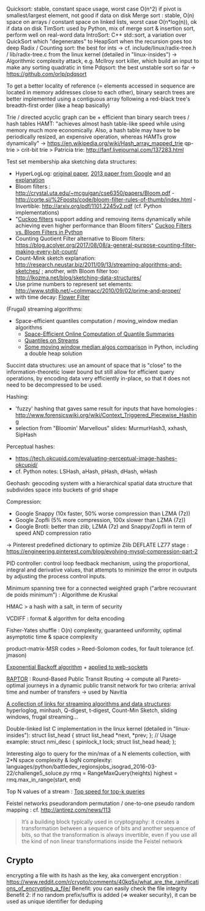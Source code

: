 Quicksort: stable, constant space usage, worst case O(n^2) if pivot is smallest/largest element, not good if data on disk
Merge sort : stable, O(n) space on arrays / constant space on linked lists, worst case O(n*log(n)), ok if data on disk
TimSort: used by Python, mix of merge sort & insertion sort, perform well on real-word data
IntroSort: C++ std::sort, a variation over QuickSort which "degenerates" to HeapSort when the recursion goes too deep
Radix / Counting sort: the best for ints
-> cf. include/linux/radix-tree.h / lib/radix-tree.c from the linux kernel (detailed in "linux-insides")
-> Algorithmic complexity attack, e.g. McIlroy sort killer, which build an input to make any sorting quadratic in time
Pdqsort: the best unstable sort so far -> https://github.com/orlp/pdqsort

To get a better locality of reference (= elements accessed in sequence are located in memory addresses close to each other),
binary search trees are better implemented using a contiguous array following a red-black tree's breadth-first order (like a heap basically)

Trie / directed acyclic graph can be + efficient than binary search trees / hash tables
HAMT: "achieves almost hash table-like speed while using memory much more economically. Also, a hash table may have to be periodically resized, an expensive operation, whereas HAMTs grow dynamically" -> https://en.wikipedia.org/wiki/Hash_array_mapped_trie
qp-trie > crit-bit trie > Patricia trie: http://fanf.livejournal.com/137283.html

Test set membership aka sketching data structures:
- HyperLogLog: [original paper](http://algo.inria.fr/flajolet/Publications/FlFuGaMe07.pdf), [2013 paper from Google](http://static.googleusercontent.com/media/research.google.com/en//pubs/archive/40671.pdf) and [an explanation](http://research.neustar.biz/2012/10/25/sketch-of-the-day-hyperloglog-cornerstone-of-a-big-data-infrastructure/)
- Bloom filters : http://crystal.uta.edu/~mcguigan/cse6350/papers/Bloom.pdf - http://corte.si/%2Fposts/code/bloom-filter-rules-of-thumb/index.html - Invertible: http://arxiv.org/pdf/1101.2245v2.pdf (cf. Python implementations)
- "[Cuckoo filters](http://www.pdl.cmu.edu/PDL-FTP/FS/cuckoo-conext2014.pdf) support adding and removing items dynamically while achieving even higher performance than Bloom filters"
[Cuckoo Filters vs. Bloom Filters in Python](http://blog.fastforwardlabs.com/post/153566952648/probabilistic-data-structure-showdown-cuckoo)
- Counting Quotient Filter alternative to Bloom filters: https://blog.acolyer.org/2017/08/08/a-general-purpose-counting-filter-making-every-bit-count/
- Count-Mink sketch explanation: http://research.neustar.biz/2011/09/13/streaming-algorithms-and-sketches/ ; another, with Bloom filter too: http://lkozma.net/blog/sketching-data-structures/
- Use prime numbers to represent set elements: http://www.stdlib.net/~colmmacc/2010/09/02/prime-and-proper/
- with time decay: [Flower Filter](http://eng.kifi.com/flower-filter-an-update/)

(Frugal) streaming algorithms:
- Space-efficient quantiles computation / moving_window median algorithms
    * [Space-Efficient Online Computation of Quantile Summaries](http://infolab.stanford.edu/~datar/courses/cs361a/papers/quantiles.pdf)
    * [Quantiles on Streams](http://www.cs.ucsb.edu/~suri/psdir/ency.pdf)
    * [Some moving window median algos comparison](https://github.com/kwgoodman/roly) in Python, including a double heap solution

Succint data structures: use an amount of space that is "close" to the information-theoretic lower bound but still allow for efficient query operations, by encoding data very efficiently in-place, so that it does not need to be decompressed to be used.

Hashing:
- 'fuzzy' hashing that gaves same result for inputs that have homologies : http://www.forensicswiki.org/wiki/Context_Triggered_Piecewise_Hashing
- selection from "Bloomin' Marvellous" slides: MurmurHash3, xxhash, SipHash

Perceptual hashes:
- https://tech.okcupid.com/evaluating-perceptual-image-hashes-okcupid/
- cf. Python notes: LSHash, aHash, pHash, dHash, wHash

Geohash: geocoding system with a hierarchical spatial data structure that subdivides space into buckets of grid shape

Compression:
- Google Snappy (10x faster, 50% worse compression than LZMA (7z))
- Google Zopfli (5% more compression, 100x slower than LZMA (7z))
- Google Brotli: better than zlib, LZMA (7z) and Snappy/Zopfli in term of speed AND compression ratio

-> Pinterest predefined dictionary to optimize Zlib DEFLATE LZ77 stage : https://engineering.pinterest.com/blog/evolving-mysql-compression-part-2

PID controller: control loop feedback mechanism, using the proportional, integral and derivative values,
    that attempts to minimize the error in outputs by adjusting the process control inputs.

Minimum spanning tree for a connected weighted graph ("arbre recouvrant de poids minimum") : Algorithme de Kruskal

HMAC > a hash with a salt, in term of security

VCDIFF : format & algorithm for delta encoding

Fisher-Yates shuffle : O(n) complexity, guaranteed uniformity, optimal asymptotic time & space complexity

product-matrix-MSR codes > Reed-Solomon codes, for fault tolerance (cf. jmason)

[Exponential Backoff algorithm](http://en.wikipedia.org/wiki/Exponential_backoff#Binary_exponential_backoff_.2F_truncated_exponential_backoff) + [applied to web-sockets](http://blog.johnryding.com/post/78544969349/how-to-reconnect-web-sockets-in-a-realtime-web-app)

[RAPTOR](http://research.microsoft.com/apps/pubs/default.aspx?id=156567) : Round-Based Public Transit Routing
-> compute all Pareto-optimal journeys in a dynamic public transit network for two criteria: arrival time and number of transfers
-> used by Navitia

[A collection of links for streaming algorithms and data structures](https://gist.github.com/debasishg/8172796): hyperloglog, minhash, Q-digest, t-digest, Count-Min Sketch, sliding windows, frugal streaming...

Double-linked list C implementation in the linux kernel (detailed in "linux-insides"):
    struct list_head {
        struct  list_head   *next,  *prev;
    };
    // Usage example:
    struct nmi_desc {
        spinlock_t  lock;
        struct  list_head   head;
    };

Interesting algo to query for the min/max of a N elements collection, with 2*N space complexity & logN complexity: languages/python/battledev_regionsjobs_isograd_2016-03-22/challenge5_soluce.py
    rmq = RangeMaxQuery(heights)
    highest = rmq.max_in_range(start, end)

Top N values of a stream : [Top speed for top-k queries](http://lemire.me/blog/2017/06/21/top-speed-for-top-k-queries/)

Feistel networks pseudorandom permutation / one-to-one pseudo random mapping : cf. http://antirez.com/news/113
> It’s a building block typically used in cryptography: it creates a transformation between a sequence of bits and another sequence of bits, so that the transformation is always invertible, even if you use all the kind of non linear transformations inside the Feistel network


## Crypto

encrypting a file with its hash as the key, aka convergent encryption :
https://www.reddit.com/r/crypto/comments/40kq5x/what_are_the_ramifications_of_encrypting_a_file/
Benefit: you can easily check the file integrity
Benefit 2: if no random prefix/suffix is added (=> weaker security), it can be used as unique identifier for deduping
